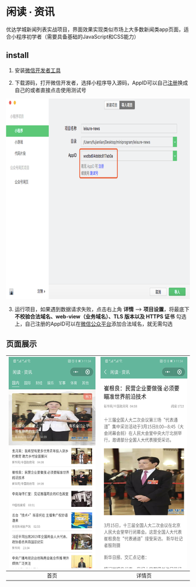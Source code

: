 # 闲读 ∙ 资讯

优达学城新闻列表实战项目，界面效果实现类似市场上大多数新闻类app页面，适合小程序初学者（需要具备基础的JavaScript和CSS能力）

## install

1. 安装[微信开发者工具](https://developers.weixin.qq.com/miniprogram/dev/devtools/download.html)

2. 下载源码，打开微信开发者，选择小程序导入源码，AppID可以自己[注册](https://mp.weixin.qq.com/cgi-bin/registermidpage?action=index)换成自己的或者直接点击使用测试号

<img width="811" height="548" src="./images/1.png"/> 

3. 运行项目，如果遇到数据请求失败，点击右上角 **详情** ——> **项目设置**，将最底下 **不校验合法域名、web-view（业务域名）、TLS 版本以及 HTTPS 证书** 勾选上，自己注册的AppID可以在[微信公众平台](https://mp.weixin.qq.com/)添加合法域名，就无需勾选

## 页面展示

<img width="300" height="578" src="./images/home.png"/> | <img width="300" height="578" src="./images/detail.png"/> |
| :--: | :--: |
| 首页 | 详情页 |
